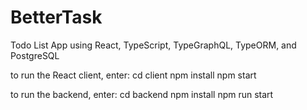 # BetterTask

Todo List App using React, TypeScript, TypeGraphQL, TypeORM, and PostgreSQL

to run the React client, enter:
cd client
npm install
npm start

to run the backend, enter:
cd backend
npm install
npm run start